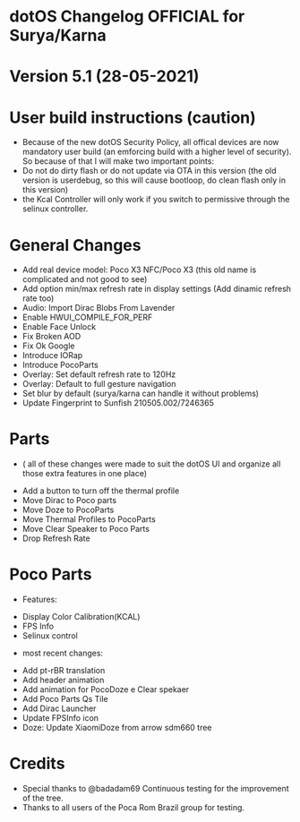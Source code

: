# dotOS Changelog OFFICIAL for Surya/Karna
# Version 5.1 (28-05-2021)

# User build instructions (caution)
- Because of the new dotOS Security Policy, all offical devices are now mandatory user build (an emforcing build with a higher level of security). So because of that I will make two important points:
- Do not do dirty flash or do not update via OTA in this version (the old version is userdebug, so this will cause bootloop, do clean flash only in this version)
- the Kcal Controller will only work if you switch to permissive through the selinux controller.

# General Changes
- Add real device model: Poco X3 NFC/Poco X3 (this old name is complicated and not good to see)
- Add option min/max refresh rate in display settings (Add dinamic refresh rate too)
- Audio: Import Dirac Blobs From Lavender
- Enable HWUI_COMPILE_FOR_PERF
- Enable Face Unlock
- Fix Broken AOD
- Fix Ok Google
- Introduce IORap
- Introduce PocoParts
- Overlay: Set default refresh rate to 120Hz 
- Overlay: Default to full gesture navigation
- Set blur by default (surya/karna can handle it without problems)
- Update Fingerprint to Sunfish 210505.002/7246365

# Parts
* ( all of these changes were made to suit the dotOS UI and organize all those extra features in one place)
- Add a button to turn off the thermal profile
- Move Dirac to Poco parts
- Move Doze to PocoParts
- Move Thermal Profiles to PocoParts
- Move Clear Speaker to Poco Parts
- Drop Refresh Rate

# Poco Parts
* Features:
- Display Color Calibration(KCAL)
- FPS Info
- Selinux control

* most recent changes:
- Add pt-rBR translation
- Add header animation
- Add animation for PocoDoze e Clear spekaer
- Add Poco Parts Qs Tile
- Add Dirac Launcher
- Update FPSInfo icon
- Doze: Update XiaomiDoze from arrow sdm660 tree

# Credits
- Special thanks to @badadam69 Continuous testing for the improvement of the tree.
- Thanks to all users of the Poca Rom Brazil group for testing.

